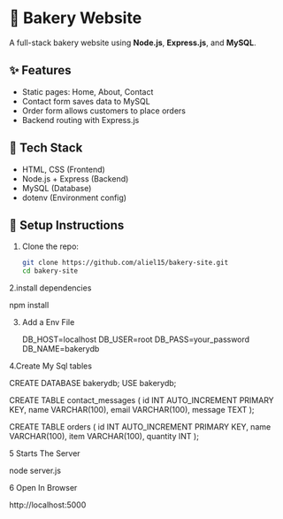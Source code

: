 # 🍰 Bakery Website

A full-stack bakery website using **Node.js**, **Express.js**, and **MySQL**.

## ✨ Features

- Static pages: Home, About, Contact
- Contact form saves data to MySQL
- Order form allows customers to place orders
- Backend routing with Express.js

## 🔧 Tech Stack

- HTML, CSS (Frontend)
- Node.js + Express (Backend)
- MySQL (Database)
- dotenv (Environment config)

## 🚀 Setup Instructions

1. Clone the repo:
   ```bash
   git clone https://github.com/aliel15/bakery-site.git
   cd bakery-site

2.install dependencies

   npm install

3. Add a Env File

   DB_HOST=localhost
DB_USER=root
DB_PASS=your_password
DB_NAME=bakerydb


4.Create My Sql tables

  CREATE DATABASE bakerydb;
USE bakerydb;

CREATE TABLE contact_messages (
  id INT AUTO_INCREMENT PRIMARY KEY,
  name VARCHAR(100),
  email VARCHAR(100),
  message TEXT
);

CREATE TABLE orders (
  id INT AUTO_INCREMENT PRIMARY KEY,
  name VARCHAR(100),
  item VARCHAR(100),
  quantity INT
);


5 Starts The Server

  node server.js

6 Open In Browser 

  http://localhost:5000